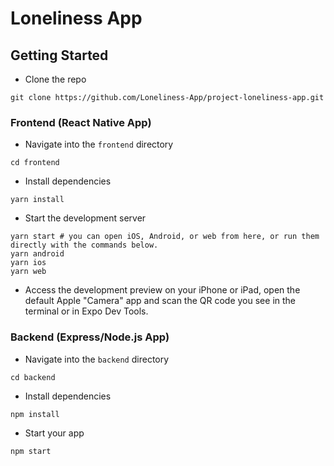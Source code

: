 # Loneliness App

## Getting Started
* Clone the repo
```shell script
git clone https://github.com/Loneliness-App/project-loneliness-app.git
```
### Frontend (React Native App)
* Navigate into the `frontend` directory
```shell script
cd frontend
```
* Install dependencies
```shell script
yarn install
```
* Start the development server
```shell script
yarn start # you can open iOS, Android, or web from here, or run them directly with the commands below.
yarn android
yarn ios
yarn web
```
* Access the development preview on your iPhone or iPad, open the default Apple "Camera" app and scan the QR code you see in the terminal or in Expo Dev Tools.

### Backend (Express/Node.js App)
* Navigate into the `backend` directory
```shell script
cd backend
```
* Install dependencies
```shell script
npm install
```
* Start your app
```shell script
npm start
```